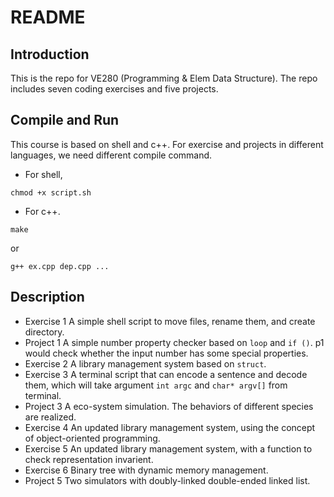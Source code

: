 # README

## Introduction 

This is the repo for VE280 (Programming & Elem Data Structure). The repo includes seven coding exercises and five projects.

## Compile and Run
This course is based on shell and c++. For exercise and projects in different languages, we need different compile command.

- For shell,
```shell
chmod +x script.sh
```

- For c++.
```shell
make
```
or

```shell
g++ ex.cpp dep.cpp ...
```

## Description
- Exercise 1
    A simple shell script to move files, rename them, and create directory.
- Project 1
    A simple number property checker based on `loop` and `if ()`. p1 would check whether the input number has some special properties.
- Exercise 2
    A library management system based on `struct`.
- Exercise 3
    A terminal script that can encode a sentence and decode them, which will take argument `int argc` and `char* argv[]` from terminal. 
- Project 3
    A eco-system simulation. The behaviors of different species are realized.
- Exercise 4
    An updated library management system, using the concept of object-oriented programming.
- Exercise 5
    An updated library management system, with a function to check representation invarient.
- Exercise 6
    Binary tree with dynamic memory management.
- Project 5
    Two simulators with doubly-linked double-ended linked list.